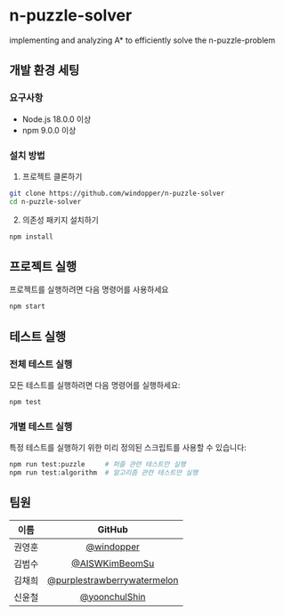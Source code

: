 # n-puzzle-solver
implementing and analyzing A* to efficiently solve the n-puzzle-problem

## 개발 환경 세팅

### 요구사항
- Node.js 18.0.0 이상
- npm 9.0.0 이상

### 설치 방법

1. 프로젝트 클론하기
```bash
git clone https://github.com/windopper/n-puzzle-solver
cd n-puzzle-solver
```

2. 의존성 패키지 설치하기
```bash
npm install
```

## 프로젝트 실행
프로젝트를 실행하려면 다음 명령어를 사용하세요
```bash
npm start
```

## 테스트 실행

### 전체 테스트 실행
모든 테스트를 실행하려면 다음 명령어를 실행하세요:
```bash
npm test
```

### 개별 테스트 실행
특정 테스트를 실행하기 위한 미리 정의된 스크립트를 사용할 수 있습니다:

```bash
npm run test:puzzle     # 퍼즐 관련 테스트만 실행
npm run test:algorithm  # 알고리즘 관련 테스트만 실행
```

## 팀원

| 이름 | GitHub |
|:---:|:---:|
| 권영훈 | [@windopper](https://github.com/windopper) |
| 김범수 | [@AISWKimBeomSu](https://github.com/AISWKimBeomSu) |
| 김채희 | [@purplestrawberrywatermelon](https://github.com/purplestrawberrywatermelon) |
| 신윤철 | [@yoonchulShin](https://github.com/yoonchulShin) |




